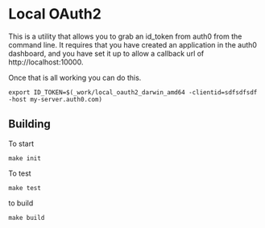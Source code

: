 # Local OAuth2

This is a utility that allows you to grab an id_token from auth0 from the
command line. It requires that you have created an application in the auth0
dashboard, and you have set it up to allow a callback url of http://localhost:10000.

Once that is all working you can do this.

```
export ID_TOKEN=$(_work/local_oauth2_darwin_amd64 -clientid=sdfsdfsdf -host my-server.auth0.com)
```

## Building

To start

```
make init
```

To test

```
make test
```

to build

```
make build
```
